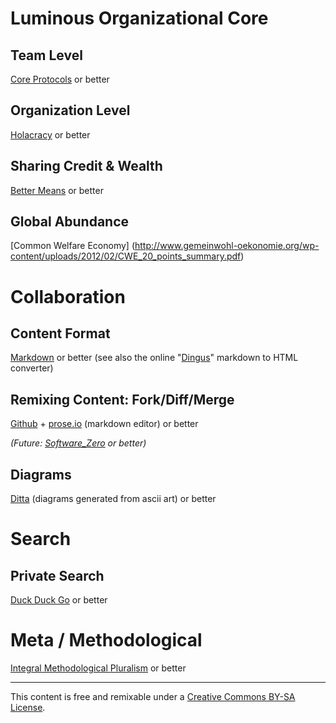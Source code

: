 Luminous Organizational Core
============================

Team Level
----------
[Core Protocols](http://liveingreatness.com/files/core-protocols-3.03.html) or better

Organization Level
------------------
[Holacracy](http://www.holacracy.org/sites/default/files/resources/holacracy_constitution_v3.0_0.pdf) or better
    
Sharing Credit & Wealth
-----------------------
[Better Means](http://bettermeans.com/front/open_enterprise_governance_model.html) or better                   

Global Abundance
-----------------
[Common Welfare Economy] (http://www.gemeinwohl-oekonomie.org/wp-content/uploads/2012/02/CWE_20_points_summary.pdf) 


Collaboration
=============                       

Content Format
--------------
[Markdown](http://whatismarkdown.com/) or better (see also the online "[Dingus](http://daringfireball.net/projects/markdown/dingus)" markdown to HTML converter)

Remixing Content: Fork/Diff/Merge
---------------------------------
[Github](https://help.github.com/) + [prose.io](http://prose.io/) (markdown editor) or better

_(Future: [Software_Zero](http://enlightenedstructure.org/Software_Zero/) or better)_

Diagrams
--------
[Ditta](http://ditaa.sourceforge.net/) (diagrams generated from ascii art) or better
                     

Search
======

Private Search
--------------
[Duck Duck Go](https://duckduckgo.com) or better

Meta / Methodological
=====================
[Integral Methodological Pluralism](http://www.slideshare.net/timbomb/integral-methodological-pluralismkey) or better



* * *

This content is free and remixable under a
<a rel="license" href="http://creativecommons.org/licenses/by-sa/3.0/">Creative Commons BY-SA License</a>.

